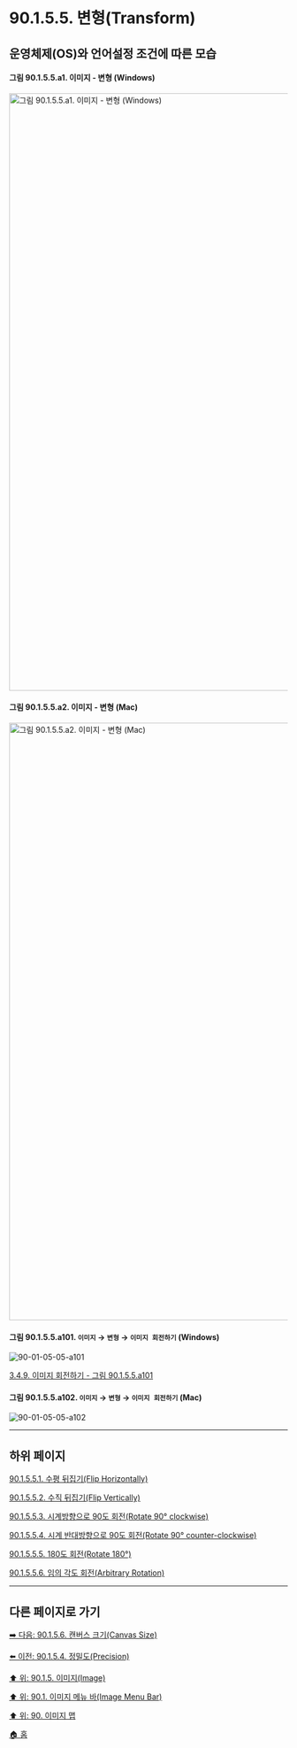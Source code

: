 # 90.1.5.5. 변형(Transform)
## 운영체제(OS)와 언어설정 조건에 따른 모습
#### 그림 90.1.5.5.a1. 이미지 - 변형 (Windows)
<img width="1080" alt="그림 90.1.5.5.a1. 이미지 - 변형 (Windows)" environment="MacOS:Sonoma 14.2.1 GIMP 2.10.36" src="https://github.com/wonder13662/gimp/assets/15767104/25605613-274d-43d4-a8dc-a105ab0e5aae">

#### 그림 90.1.5.5.a2. 이미지 - 변형 (Mac)
<img width="1080" alt="그림 90.1.5.5.a2. 이미지 - 변형 (Mac)" environment="MacOS:Sonoma 14.2.1 GIMP 2.10.36" src="https://github.com/wonder13662/gimp/assets/15767104/1264a36a-3c10-4e30-a023-beade5559ebc">

<a id="90-01-05-05-a101"></a>

#### 그림 90.1.5.5.a101. `이미지` → `변형` → `이미지 회전하기` (Windows)
![90-01-05-05-a101](https://github.com/wonder13662/gimp/assets/15767104/a8b8f281-73f2-4d8d-94ab-6ee42e0dc2c3)

[3.4.9. 이미지 회전하기 - 그림 90.1.5.5.a101](./03-04-09-rotate-an-image.md#90-01-05-05-a101)

<a id="90-01-05-05-a102"></a>

#### 그림 90.1.5.5.a102. `이미지` → `변형` → `이미지 회전하기` (Mac)
![90-01-05-05-a102](https://github.com/wonder13662/gimp/assets/15767104/850c4454-de12-4e93-be50-bdf3d3e3e3bd)

***

## 하위 페이지

[90.1.5.5.1. 수평 뒤집기(Flip Horizontally)](./90-01-05-05-01-flip_horizontally.md)

[90.1.5.5.2. 수직 뒤집기(Flip Vertically)](./90-01-05-05-02-flip_vertically.md)

[90.1.5.5.3. 시계방향으로 90도 회전(Rotate 90° clockwise)](./90-01-05-05-03-rotate_90_clockwise.md)

[90.1.5.5.4. 시계 반대방향으로 90도 회전(Rotate 90° counter-clockwise)](./90-01-05-05-04-rotate_90_counter_clockwise.md)

[90.1.5.5.5. 180도 회전(Rotate 180°)](./90-01-05-05-05-rotate_180.md)

[90.1.5.5.6. 임의 각도 회전(Arbitrary Rotation)](./90-01-05-06-arbitrary_rotation.md)

***

## 다른 페이지로 가기

[➡️ 다음: 90.1.5.6. 캔버스 크기(Canvas Size)](./90-01-05-06-canvas_size.md)

[⬅️ 이전: 90.1.5.4. 정밀도(Precision)](./90-01-05-04-precision.md)

[⬆️ 위: 90.1.5. 이미지(Image)](./90-01-05-00-image.md)

[⬆️ 위: 90.1. 이미지 메뉴 바(Image Menu Bar)](./90-01-00-image-menu-bar.md)

[⬆️ 위: 90. 이미지 맵](./90-00-image-map.md)

[🏠 홈](./00-home.md)